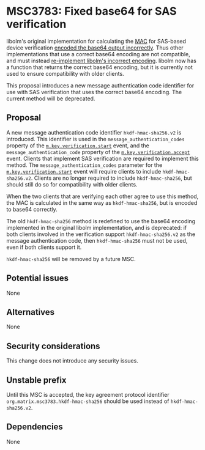 # MSC3783: Fixed base64 for SAS verification

libolm's original implementation for calculating the
[MAC](https://spec.matrix.org/v1.5/client-server-api/#mkeyverificationmac) for
SAS-based device verification [encoded the base64 output
incorrectly](https://gitlab.matrix.org/matrix-org/olm/-/merge_requests/16).
Thus other implementations that use a correct base64 encoding are not
compatible, and must instead [re-implement libolm's incorrect
encoding](https://matrix-org.github.io/vodozemac/vodozemac/sas/struct.EstablishedSas.html#method.calculate_mac_invalid_base64).
libolm now has a function that returns the correct base64 encoding, but it is
currently not used to ensure compatibility with older clients.

This proposal introduces a new message authentication code identifier for use
with SAS verification that uses the correct base64 encoding.  The current
method will be deprecated.

## Proposal

A new message authentication code identifier `hkdf-hmac-sha256.v2` is
introduced.  This identifier is used in the `message_authentication_codes`
property of the
[`m.key.verification.start`](https://spec.matrix.org/v1.5/client-server-api/#mkeyverificationstartmsasv1)
event, and the `message_authentication_code` property of the
[`m.key.verification.accept`](https://spec.matrix.org/v1.5/client-server-api/#mkeyverificationaccept)
event.  Clients that implement SAS verification are required to implement this
method.  The `message_authentication_codes` parameter for the
[`m.key.verification.start`](https://spec.matrix.org/v1.5/client-server-api/#mkeyverificationstartmsasv1)
event will require clients to include `hkdf-hmac-sha256.v2`.  Clients are no
longer required to include `hkdf-hmac-sha256`, but should still do so for
compatibility with older clients.

When the two clients that are verifying each other agree to use
this method, the MAC is calculated in the same way as `hkdf-hmac-sha256`, but
is encoded to base64 correctly.

The old `hkdf-hmac-sha256` method is redefined to use the base64 encoding
implemented in the original libolm implementation, and is deprecated: if both
clients involved in the verification support `hkdf-hmac-sha256.v2` as the
message authentication code, then `hkdf-hmac-sha256` must not be used, even if
both clients support it.

`hkdf-hmac-sha256` will be removed by a future MSC.

## Potential issues

None

## Alternatives

None

## Security considerations

This change does not introduce any security issues.

## Unstable prefix

Until this MSC is accepted, the key agreement protocol identifier
`org.matrix.msc3783.hkdf-hmac-sha256` should be used instead of
`hkdf-hmac-sha256.v2`.

## Dependencies

None
